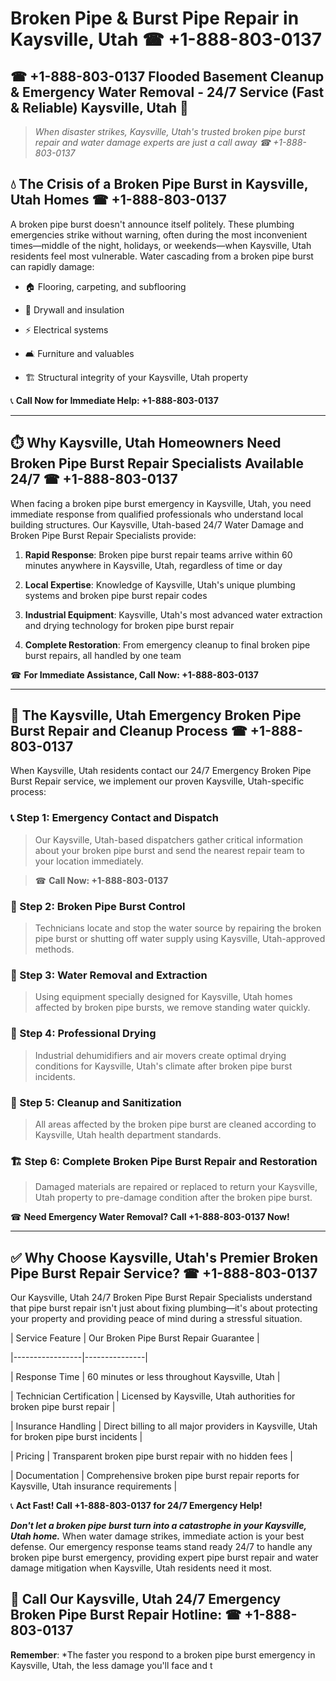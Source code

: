 # Broken Pipe & Burst Pipe Repair in Kaysville, Utah ☎ +1-888-803-0137  
## ☎ +1-888-803-0137 Flooded Basement Cleanup & Emergency Water Removal - 24/7 Service (Fast & Reliable) Kaysville, Utah 🚨  

> *When disaster strikes, Kaysville, Utah's trusted broken pipe burst repair and water damage experts are just a call away ☎ +1-888-803-0137*  

## 💧 The Crisis of a Broken Pipe Burst in Kaysville, Utah Homes ☎ +1-888-803-0137  

A broken pipe burst doesn't announce itself politely. These plumbing emergencies strike without warning, often during the most inconvenient times—middle of the night, holidays, or weekends—when Kaysville, Utah residents feel most vulnerable. Water cascading from a broken pipe burst can rapidly damage:  

* 🏠 Flooring, carpeting, and subflooring  
* 🧱 Drywall and insulation  
* ⚡ Electrical systems  
* 🛋️ Furniture and valuables  
* 🏗️ Structural integrity of your Kaysville, Utah property  

📞 **Call Now for Immediate Help: +1-888-803-0137**  

---  

## ⏱️ Why Kaysville, Utah Homeowners Need Broken Pipe Burst Repair Specialists Available 24/7 ☎ +1-888-803-0137  

When facing a broken pipe burst emergency in Kaysville, Utah, you need immediate response from qualified professionals who understand local building structures. Our Kaysville, Utah-based 24/7 Water Damage and Broken Pipe Burst Repair Specialists provide:  

1. **Rapid Response**: Broken pipe burst repair teams arrive within 60 minutes anywhere in Kaysville, Utah, regardless of time or day  
2. **Local Expertise**: Knowledge of Kaysville, Utah's unique plumbing systems and broken pipe burst repair codes  
3. **Industrial Equipment**: Kaysville, Utah's most advanced water extraction and drying technology for broken pipe burst repair  
4. **Complete Restoration**: From emergency cleanup to final broken pipe burst repairs, all handled by one team  

☎ **For Immediate Assistance, Call Now: +1-888-803-0137**  

---  

## 🔧 The Kaysville, Utah Emergency Broken Pipe Burst Repair and Cleanup Process ☎ +1-888-803-0137  

When Kaysville, Utah residents contact our 24/7 Emergency Broken Pipe Burst Repair service, we implement our proven Kaysville, Utah-specific process:  

### 📞 Step 1: Emergency Contact and Dispatch  
> Our Kaysville, Utah-based dispatchers gather critical information about your broken pipe burst and send the nearest repair team to your location immediately.  
> ☎ **Call Now: +1-888-803-0137**  

### 🚿 Step 2: Broken Pipe Burst Control  
> Technicians locate and stop the water source by repairing the broken pipe burst or shutting off water supply using Kaysville, Utah-approved methods.  

### 🌊 Step 3: Water Removal and Extraction  
> Using equipment specially designed for Kaysville, Utah homes affected by broken pipe bursts, we remove standing water quickly.  

### 💨 Step 4: Professional Drying  
> Industrial dehumidifiers and air movers create optimal drying conditions for Kaysville, Utah's climate after broken pipe burst incidents.  

### 🧼 Step 5: Cleanup and Sanitization  
> All areas affected by the broken pipe burst are cleaned according to Kaysville, Utah health department standards.  

### 🏗️ Step 6: Complete Broken Pipe Burst Repair and Restoration  
> Damaged materials are repaired or replaced to return your Kaysville, Utah property to pre-damage condition after the broken pipe burst.  

☎ **Need Emergency Water Removal? Call +1-888-803-0137 Now!**  

---  

## ✅ Why Choose Kaysville, Utah's Premier Broken Pipe Burst Repair Service? ☎ +1-888-803-0137  

Our Kaysville, Utah 24/7 Broken Pipe Burst Repair Specialists understand that pipe burst repair isn't just about fixing plumbing—it's about protecting your property and providing peace of mind during a stressful situation.  

| Service Feature | Our Broken Pipe Burst Repair Guarantee |  
|-----------------|---------------|  
| Response Time | 60 minutes or less throughout Kaysville, Utah |  
| Technician Certification | Licensed by Kaysville, Utah authorities for broken pipe burst repair |  
| Insurance Handling | Direct billing to all major providers in Kaysville, Utah for broken pipe burst incidents |  
| Pricing | Transparent broken pipe burst repair with no hidden fees |  
| Documentation | Comprehensive broken pipe burst repair reports for Kaysville, Utah insurance requirements |  

📞 **Act Fast! Call +1-888-803-0137 for 24/7 Emergency Help!**  

***Don't let a broken pipe burst turn into a catastrophe in your Kaysville, Utah home.*** When water damage strikes, immediate action is your best defense. Our emergency response teams stand ready 24/7 to handle any broken pipe burst emergency, providing expert pipe burst repair and water damage mitigation when Kaysville, Utah residents need it most.  

## 📱 Call Our Kaysville, Utah 24/7 Emergency Broken Pipe Burst Repair Hotline: ☎ +1-888-803-0137  

**Remember**: *The faster you respond to a broken pipe burst emergency in Kaysville, Utah, the less damage you'll face and t
